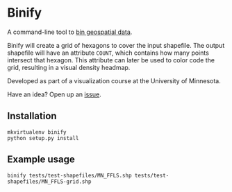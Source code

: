 Binify
======
A command-line tool to [bin geospatial data](http://mapbox.com/blog/binning-alternative-point-maps/).

Binify will create a grid of hexagons to cover the input shapefile. The output shapefile will have an attribute `COUNT`, which contains how many points intersect that hexagon. This attribute can later be used to color code the grid, resulting in a visual density headmap.

Developed as part of a visualization course at the University of Minnesota.

Have an idea? Open up an [issue](https://github.com/kevinschaul/binify/issues).

Installation
------------

    mkvirtualenv binify
    python setup.py install

Example usage
-------------

    binify tests/test-shapefiles/MN_FFLS.shp tests/test-shapefiles/MN_FFLS-grid.shp

